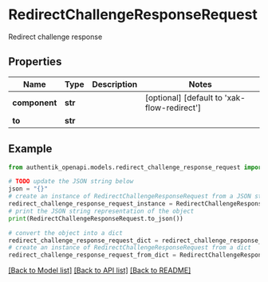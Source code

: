 # RedirectChallengeResponseRequest

Redirect challenge response

## Properties

Name | Type | Description | Notes
------------ | ------------- | ------------- | -------------
**component** | **str** |  | [optional] [default to 'xak-flow-redirect']
**to** | **str** |  | 

## Example

```python
from authentik_openapi.models.redirect_challenge_response_request import RedirectChallengeResponseRequest

# TODO update the JSON string below
json = "{}"
# create an instance of RedirectChallengeResponseRequest from a JSON string
redirect_challenge_response_request_instance = RedirectChallengeResponseRequest.from_json(json)
# print the JSON string representation of the object
print(RedirectChallengeResponseRequest.to_json())

# convert the object into a dict
redirect_challenge_response_request_dict = redirect_challenge_response_request_instance.to_dict()
# create an instance of RedirectChallengeResponseRequest from a dict
redirect_challenge_response_request_from_dict = RedirectChallengeResponseRequest.from_dict(redirect_challenge_response_request_dict)
```
[[Back to Model list]](../README.md#documentation-for-models) [[Back to API list]](../README.md#documentation-for-api-endpoints) [[Back to README]](../README.md)


